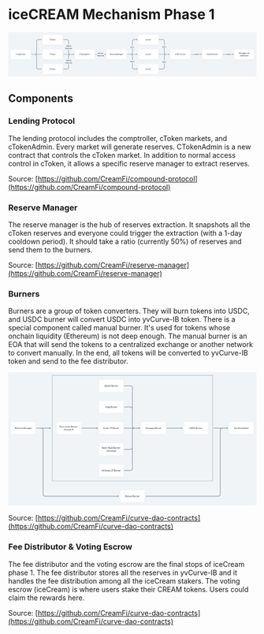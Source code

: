 # iceCREAM Mechanism Phase 1

![](../.gitbook/assets/icecream_-3-.png)

## Components

### Lending Protocol

The lending protocol includes the comptroller, cToken markets, and cTokenAdmin. Every market will generate reserves. CTokenAdmin is a new contract that controls the cToken market. In addition to normal access control in cToken, it allows a specific reserve manager to extract reserves.

Source: [https://github.com/CreamFi/compound-protocol](https://github.com/CreamFi/compound-protocol)

### Reserve Manager

The reserve manager is the hub of reserves extraction. It snapshots all the cToken reserves and everyone could trigger the extraction \(with a 1-day cooldown period\). It should take a ratio \(currently 50%\) of reserves and send them to the burners.

Source: [https://github.com/CreamFi/reserve-manager](https://github.com/CreamFi/reserve-manager)

### Burners

Burners are a group of token converters. They will burn tokens into USDC, and USDC burner will convert USDC into yvCurve-IB token. There is a special component called manual burner. It's used for tokens whose onchain liquidity \(Ethereum\) is not deep enough. The manual burner is an EOA that will send the tokens to a centralized exchange or another network to convert manually. In the end, all tokens will be converted to yvCurve-IB token and send to the fee distributor.

![](../.gitbook/assets/icecream_-4-.png)

Source: [https://github.com/CreamFi/curve-dao-contracts](https://github.com/CreamFi/curve-dao-contracts)

### Fee Distributor & Voting Escrow

The fee distributor and the voting escrow are the final stops of iceCream phase 1. The fee distributor stores all the reserves in yvCurve-IB and it handles the fee distribution among all the iceCream stakers. The voting escrow \(iceCream\) is where users stake their CREAM tokens. Users could claim the rewards here.

Source: [https://github.com/CreamFi/curve-dao-contracts](https://github.com/CreamFi/curve-dao-contracts)

